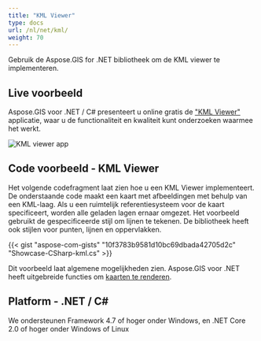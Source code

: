 ```yaml
---
title: "KML Viewer"
type: docs
url: /nl/net/kml/
weight: 70
---
```


Gebruik de Aspose.GIS for .NET bibliotheek om de KML viewer te implementeren.

## **Live voorbeeld**

Aspose.GIS voor .NET / C# presenteert u online gratis de ["KML Viewer"](https://products.aspose.app/gis/viewer/kml) applicatie, waar u de functionaliteit en kwaliteit kunt onderzoeken waarmee het werkt.

![KML viewer app](viewer.png)

## **Code voorbeeld - KML Viewer**

Het volgende codefragment laat zien hoe u een KML Viewer implementeert. De onderstaande code maakt een kaart met afbeeldingen met behulp van een KML-laag. Als u een ruimtelijk referentiesysteem voor de kaart specificeert, worden alle geladen lagen ernaar omgezet.
Het voorbeeld gebruikt de gespecificeerde stijl om lijnen te tekenen. De bibliotheek heeft ook stijlen voor punten, lijnen en oppervlakken.

{{< gist "aspose-com-gists" "10f3783b9581d10bc69dbada42705d2c" "Showcase-CSharp-kml.cs" >}}

Dit voorbeeld laat algemene mogelijkheden zien. Aspose.GIS voor .NET heeft uitgebreide functies om [kaarten te renderen](https://docs.aspose.com/gis/net/map-rendering/).

## **Platform - .NET / C#**

We ondersteunen Framework 4.7 of hoger onder Windows, en .NET Core 2.0 of hoger onder Windows of Linux
